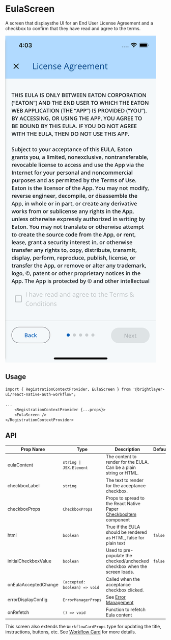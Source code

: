 # EulaScreen

A screen that displaysthe UI for an End User License Agreement and a checkbox to confirm that they have read and agree to the terms.

![EULA](../../media/screens/eula.png)

## Usage

```tsx
import { RegistrationContextProvider, EulaScreen } from '@brightlayer-ui/react-native-auth-workflow';

...
    <RegistrationContextProvider {...props}>
    <EulaScreen />
</RegistrationContextProvider>
```

## API

| Prop Name | Type | Description | Default |
|---|---|---|---|
| eulaContent | `string \| JSX.Element` | The content to render for the EULA. Can be a plain string or HTML. | |
| checkboxLabel | `string` | The text to render for the acceptance checkbox. |  |
| checkboxProps | `CheckboxProps` | Props to spread to the React Native Paper [CheckboxItem](https://callstack.github.io/react-native-paper/docs/components/Checkbox/CheckboxItem) component |  |
| html | `boolean` | True if the EULA should be rendered as HTML, false for plain text | `false` |
| initialCheckboxValue | `boolean` | Used to pre-populate the checked/unchecked checkbox when the screen loads. | `false` |
| onEulaAcceptedChange | `(accepted: boolean) => void` | Called when the acceptance checkbox clicked. |  |
| errorDisplayConfig | `ErrorManagerProps` | See [Error Management](../../components/error-manager.md) |  |
| onRefetch | `() => void` | Function to refetch Eula content |  |

This screen also extends the `WorkflowCardProps` type for updating the title, instructions, buttons, etc. See [Workflow Card](../../components/workflow-card.md) for more details.